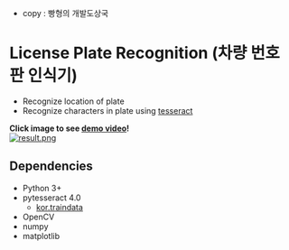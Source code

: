 * copy : 빵형의 개발도상국

# License Plate Recognition (차량 번호판 인식기)

- Recognize location of plate
- Recognize characters in plate using [tesseract](https://github.com/tesseract-ocr/tesseract)

**Click image to see [demo video](https://youtu.be/PpTl7xxGXh4)!**  
[![result.png](https://github.com/kairess/license_plate_recognition/raw/master/19%EC%98%A47777.jpg)](https://youtu.be/PpTl7xxGXh4)

## Dependencies
- Python 3+
- pytesseract 4.0
  - [kor.traindata](https://github.com/tesseract-ocr/tessdata/blob/master/kor.traineddata)
- OpenCV
- numpy
- matplotlib
